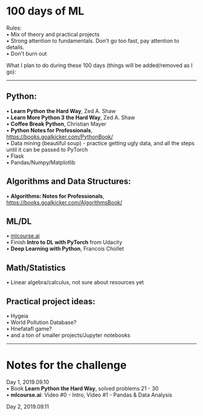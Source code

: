 # 100 days of ML  

Rules:  
• Mix of theory and practical projects  
• Strong attention to fundamentals. Don't go too fast, pay attention to details.  
• Don't burn out

What I plan to do during these 100 days (things will be added/removed as I go):  

---
## Python:  
• **Learn Python the Hard Way**, Zed A. Shaw  
• **Learn More Python 3 the Hard Way**, Zed A. Shaw  
• **Coffee Break Python**, Christian Mayer  
• **Python Notes for Professionals**, https://books.goalkicker.com/PythonBook/  
• Data mining (beautiful soup) - practice getting ugly data, and all the steps until it can be passed to PyTorch   
• Flask  
• Pandas/Numpy/Matplotlib  

## Algorithms and Data Structures:  
• **Algorithms: Notes for Professionals**,  https://books.goalkicker.com/AlgorithmsBook/  

## ML/DL  
• [mlcourse.ai](https://www.mlcourse.ai)  
• Finish **Intro to DL with PyTorch** from Udacity  
• **Deep Learning with Python**, Francois Chollet  

## Math/Statistics
• Linear algebra/calculus, not sure about resources yet   

## Practical project ideas:  
• Hygeia  
• World Pollution Database?  
• Hnefatafl game?  
• and a ton of smaller projects/Jupyter notebooks  

---
# Notes for the challenge

Day 1, 2019.09.10  
• Book **Learn Python the Hard Way**, solved problems 21 - 30  
• **mlcourse.ai**: Video #0 - Intro, Video #1 - Pandas & Data Analysis

Day 2,  2019.09.11  

